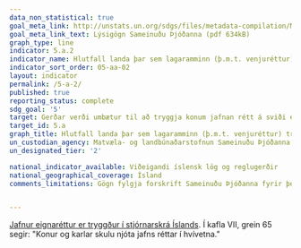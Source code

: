 ```yaml
---
data_non_statistical: true
goal_meta_link: http://unstats.un.org/sdgs/files/metadata-compilation/Metadata-Goal-5.pdf
goal_meta_link_text: Lýsigögn Sameinuðu Þjóðanna (pdf 634kB)
graph_type: line
indicator: 5.a.2
indicator_name: Hlutfall landa þar sem lagaramminn (þ.m.t. venjuréttur) tryggir jafnan rétt kvenna til eignarhalds á landi og/eða yfirráða.
indicator_sort_order: 05-aa-02
layout: indicator
permalink: /5-a-2/
published: true
reporting_status: complete
sdg_goal: '5'
target: Gerðar verði umbætur til að tryggja konum jafnan rétt á sviði efnahagsmála, eignarhalds á og yfirráða yfir landi og öðrum eignum, jafnan rétt á arfi og jafnt aðgengi að fjármálaþjónustu og náttúruauðlindum í samræmi við landslög.  
target_id: 5.a
graph_title: Hlutfall landa þar sem lagaramminn (þ.m.t. venjuréttur) tryggir jafnan rétt kvenna til eignarhalds á landi og/eða yfirráða.
un_custodian_agency: Matvæla- og landbúnaðarstofnun Sameinuðu Þjóðanna (FAO), Alþjóðabankinn (World Bank), Kvennréttindasamtök Sameinuðu Þjóðanna (UN Women)
un_designated_tier: '2'

national_indicator_available: Viðeigandi íslensk lög og reglugerðir
national_geographical_coverage: Ísland
comments_limitations: Gögn fylgja forskrift Sameinuðu Þjóðanna fyrir þennan mælikvarða. Þessi mælikvarði var fundinn í samstarfi við sérfræðinga á þessu sviði.


---
```


[Jafnur eignaréttur er tryggður í stjórnarskrá Íslands](https://www.althingi.is/lagas/nuna/1944033.html). Í kafla VII, grein 65 segir: "Konur og karlar skulu njóta jafns réttar í hvívetna."
